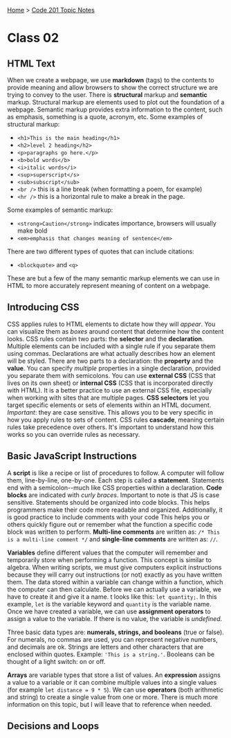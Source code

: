 [Home](README.md) > [Code 201 Topic Notes](201topicNotes.md)

# Class 02

## HTML Text

When we create a webpage, we use **markdown** (tags) to the contents to provide meaning and allow browsers to show the correct structure we are trying to convey to the user.
There is **structural** markup and **semantic** markup.
Structural markup are elements used to plot out the foundation of a webpage.
Semantic markup provides extra information to the content, such as emphasis, something is a quote, acronym, etc.
Some examples of structural markup:

- `<h1>This is the main heading</h1>`
- `<h2>level 2 heading</h2>`
- `<p>paragraphs go here.</p>`
- `<b>bold words</b>`
- `<i>italic words</i>`
- `<sup>superscript</s>`
- `<sub>subscript</sub>`
- `<br />` this is a line break (when formatting a poem, for example)
- `<hr />` this is a horizontal rule to make a break in the page.

Some examples of semantic markup:

- `<strong>Caution</strong>` indicates importance, browsers will usually make bold
- `<em>emphasis that changes meaning of sentence</em>`

There are two different types of quotes that can include citations:

- `<blockquote>` and `<q>`

These are but a few of the many semantic markup elements we can use in HTML to more accurately represent meaning of content on a webpage.

## Introducing CSS

CSS applies rules to HTML elements to dictate how they will *appear*.
You can visualize them as *boxes* around content that determine how the content looks.
CSS rules contain two parts: the **selector** and the **declaration**.
Multiple elements can be included with a single rule if you separate them using commas.
Declarations are what actually describes how an element will be styled.
There are two parts to a declaration: the **property** and the **value**.
You can specify *multiple* properties in a single declaration, provided you separate them with semicolons.
You can use **external CSS** (CSS that lives on its own sheet) or **internal CSS** (CSS that is incorporated directly with HTML).
It is a better practice to use an external CSS file, especially when working with sites that are multiple pages.
**CSS selectors** let you target specific elements or sets of elements within an HTML document.
*Important*: they are case sensitive.
This allows you to be very specific in how you apply rules to sets of content.
CSS rules **cascade**, meaning certain rules take precedence over others.
It's important to understand how this works so you can override rules as necessary.

## Basic JavaScript Instructions

A **script** is like a recipe or list of procedures to follow.
A computer will follow them, line-by-line, one-by-one.
Each step is called a **statement**.
Statements end with a semicolon--much like CSS properties within a declaration.
**Code blocks** are indicated with *curly braces*.
Important to note is that JS is case sensitive.
Statements should be organized into code blocks.
This helps programmers make their code more readable and organized.
Additionally, it is good practice to include comments with your code
This helps you or others quickly figure out or remember what the function a specific code block was written to perform.
**Multi-line comments** are written as: `/* This is a multi-line comment */` and **single-line comments** are written as: `//`.

**Variables** define different values that the computer will remember and temporarily store when performing a function.
This concept is similar to algebra.
When writing scripts, we must give computers explicit instructions because they will carry out instructions (or not) exactly as you have written them.
The data stored within a variable can change within a function, which the computer can then calculate.
Before we can actually use a variable, we have to create it and give it a name.
t looks like this: `let quantity;`.
In this example, `let` is the variable keyword and `quantity` is the variable name.
Once we have created a variable, we can use **assignment operators** to assign a value to the variable.
If there is no value, the variable is *undefined*.

Three basic data types are:  **numerals, strings, and booleans** (true or false).
For numerals, no commas are used, you can represent negative numbers, and decimals are ok.
Strings are letters and other characters that are enclosed within quotes.
Example: `'This is a string.'`. Booleans can be thought of a light switch: on or off.

**Arrays** are variable types that store a list of values. 
An **expression** assigns a value to a variable or it can combine multiple values into a single values (for example `let distance = 9 * 5`).
We can use **operators** (both arithmetic and string) to create a single value from one or more.
There is much more information on this topic, but I will leave that to reference when needed.

## Decisions and Loops